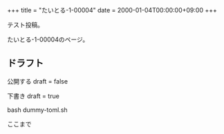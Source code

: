 +++
title = "たいとる-1-00004"
date = 2000-01-04T00:00:00+09:00
+++

テスト投稿。

たいとる-1-00004のページ。


## ドラフト

公開する
draft = false

下書き
draft = true

bash dummy-toml.sh

ここまで
